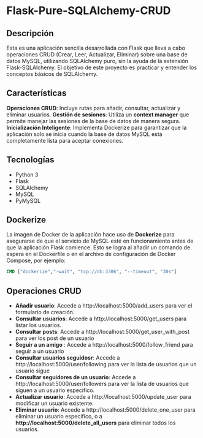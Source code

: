 # Flask-Pure-SQLAlchemy-CRUD

## Descripción
Esta es una aplicación sencilla desarrollada con Flask que lleva a cabo operaciones CRUD (Crear, Leer, Actualizar, Eliminar) sobre una base de datos MySQL, utilizando SQLAlchemy puro, sin la ayuda de la extensión Flask-SQLAlchemy. El objetivo de este proyecto es practicar y entender los conceptos básicos de SQLAlchemy.

## Características
**Operaciones CRUD**: Incluye rutas para añadir, consultar, actualizar y eliminar usuarios.
**Gestión de sesiones**: Utiliza un **context manager** que permite manejar las sesiones de la base de datos de manera segura.
**Inicialización Inteligente**: Implementa Dockerize para garantizar que la aplicación solo se inicia cuando la base de datos MySQL está completamente lista para aceptar conexiones.

## Tecnologías
- Python 3
- Flask
- SQLAlchemy
- MySQL
- PyMySQL

## Dockerize
La imagen de Docker de la aplicación hace uso de **Dockerize** para asegurarse de que el servicio de MySQL esté en funcionamiento antes de que la aplicación Flask comience. Esto se logra al añadir un comando de espera en el Dockerfile o en el archivo de configuración de Docker Compose, por ejemplo:

```dockerfile
CMD ["dockerize","-wait", "tcp://db:3306", "--timeout", "30s"]
```

## Operaciones CRUD
- **Añadir usuario**: Accede a http://localhost:5000/add_users para ver el formulario de creación.
- **Consultar usuarios**: Accede a http://localhost:5000/get_users para listar los usuarios.
- **Consultar posts**:  Accede a http://localhost:5000/get_user_with_post para ver los post de un usuario
- **Seguir a un amigo** :  Accede a http://localhost:5000/follow_friend para seguir a un usuario
- **Consultar usuarios seguidosr**: Accede a http://localhost:5000/user/following para ver la lista de usuarios que un usuario sigue
- **Consultar seguidores de un usuario**: Accede a http://localhost:5000/user/followers para ver la lista de usuarios que siguen a un usuario específico.
- **Actualizar usuario**: Accede a http://localhost:5000/update_user para modificar un usuario existente.
- **Eliminar usuario**: Accede a http://localhost:5000/delete_one_user para eliminar un usuario específico, o a **http://localhost:5000/delete_all_users** para eliminar todos los usuarios.